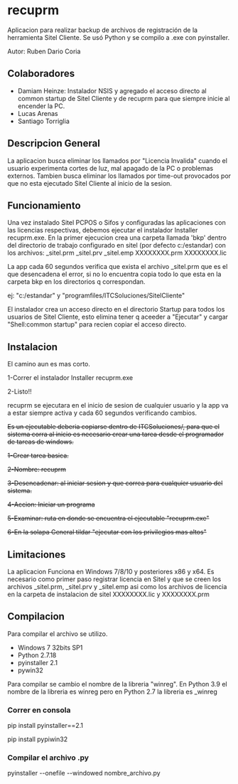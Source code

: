 # recuprm
Aplicacion para realizar backup de archivos de registración de la herramienta Sitel Cliente.
Se usó Python y se compilo a .exe con pyinstaller.

Autor: Ruben Dario Coria

## Colaboradores
* Damiam Heinze: Instalador NSIS y agregado el acceso directo al common startup de Sitel Cliente y de recuprm para que siempre inicie al encender la PC.
* Lucas Arenas
* Santiago Torriglia

## Descripcion General
La aplicacion busca eliminar los llamados por "Licencia Invalida" cuando el usuario experimenta cortes de luz, mal apagado de la PC o problemas externos.
Tambien busca eliminar los llamados por time-out provocados por que no esta ejecutado Sitel Cliente al inicio de la sesion.

## Funcionamiento
Una vez instalado Sitel PCPOS o Sifos y configuradas las aplicaciones con las licencias respectivas, debemos ejecutar el instalador Installer recuprm.exe.
En la primer ejecucion crea una carpeta llamada 'bkp' dentro del directorio de trabajo configurado en sitel (por defecto c:/estandar) con los archivos:
_sitel.prm
_sitel.prv
_sitel.emp
XXXXXXXX.prm
XXXXXXXX.lic

La app cada 60 segundos verifica que exista el archivo _sitel.prm que es el que desencadena el error, si no lo encuentra copia todo lo que esta en la carpeta bkp en los directorios q correspondan.

ej: "c:/estandar" y "programfiles/ITCSoluciones/SitelCliente"

El instalador crea un acceso directo en el directorio Startup para todos los usuarios de Sitel Cliente, esto elimina tener q aceeder a "Ejecutar" y cargar "Shell:common startup" para recien copiar el acceso directo.

## Instalacion

El camino aun es mas corto.

1-Correr el instalador Installer recuprm.exe

2-Listo!!

recuprm se ejecutara en el inicio de sesion de cualquier usuario y la app va a estar siempre activa y cada 60 segundos verificando cambios.

~~Es un ejecutable deberia copiarse dentro de ITCSoluciones/, para que el sistema corra al inicio es necesario crear una tarea desde el programador de tareas de windows.~~

~~1-Crear tarea basica.~~

~~2-Nombre: recuprm~~

~~3-Desencadenar: al iniciar sesion y que correa para cualquier usuario del sistema.~~

~~4-Accion: Iniciar un programa~~

~~5-Examinar: ruta en donde se encuentra el ejecutable "recuprm.exe"~~

~~6-En la solapa General tildar "ejecutar con los privilegios mas altos"~~

## Limitaciones
La aplicacion Funciona en Windows 7/8/10 y posteriores x86 y x64.
Es necesario como primer paso registrar licencia en Sitel y que se creen los archivos _sitel.prm, _sitel.prv y _sitel.emp asi como los archivos de licencia en la carpeta de instalacion de sitel XXXXXXXX.lic y XXXXXXXX.prm

## Compilacion
Para compilar el archivo se utilizo.
 * Windows 7 32bits SP1
 * Python 2.7.18
 * pyinstaller 2.1
 * pywin32

Para compilar se cambio el nombre de la libreria "winreg". En Python 3.9 el nombre de la libreria es winreg pero en Python 2.7 la libreria es _winreg

### Correr en consola

pip install pyinstaller==2.1

pip install pypiwin32

### Compilar el archivo .py

pyinstaller --onefile --windowed nombre_archivo.py
